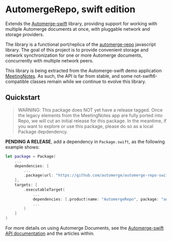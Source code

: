 # AutomergeRepo, swift edition

Extends the [Automerge-swift](https://github.com/automerge/automerge-swift) library, providing support for working with multiple Automerge documents at once, with pluggable network and storage providers.

The library is a functional port/replica of the [automerge-repo](https://github.com/automerge/automerge-repo) javascript library.
The goal of this project is to provide convenient storage and network synchronization for one or more Automerge documents, concurrently with multiple network peers.

This library is being extracted from the Automerge-swift demo application [MeetingNotes](https://github.com/automerge/MeetingNotes).
As such, the API is far from stable, and some not-swift6-compatible classes remain while we continue to evolve this library.

## Quickstart

> WARNING: This package does NOT yet have a release tagged. Once the legacy elements from the MeetingNotes app are fully ported into Repo, we will cut an initial release for this package. In the meantime, if you want to explore or use this package, please do so as a local Package depdendency.


**PENDING A RELEASE**, add a dependency in `Package.swift`, as the following example shows:

```swift
let package = Package(
    ...
    dependencies: [
        ...
        .package(url: "https://github.com/automerge/automerge-repo-swift.git", from: "0.1.0")
    ],
    targets: [
        .executableTarget(
            ...
            dependencies: [.product(name: "AutomergeRepo", package: "automerge-repo-swift")],
            ...
        )
    ]
)
```

For more details on using Automerge Documents, see the [Automerge-swift API documentation](https://automerge.org/automerge-swift/documentation/automerge/) and the articles within.
